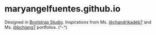 # maryangelfuentes.github.io

Designed in [Bootstrap Studio](https://bootstrapstudio.io/).
Inspirations from Ms. [@chandrikadeb7](https://chandrikadeb7.github.io/) and Ms. [@bchiang7](https://brittanychiang.com/) portfolios. (^-^) 
 
